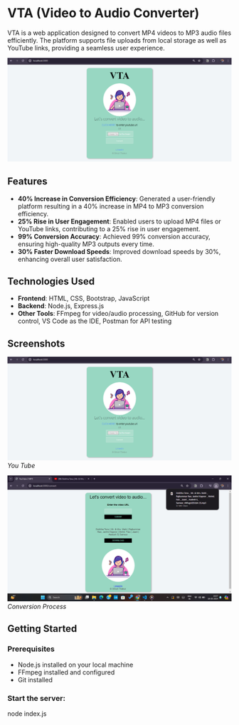 # VTA (Video to Audio Converter)

VTA is a web application designed to convert MP4 videos to MP3 audio files efficiently. The platform supports file uploads from local storage as well as YouTube links, providing a seamless user experience.

![VTA Demo](path/demo.png)

## Features

- **40% Increase in Conversion Efficiency**: Generated a user-friendly platform resulting in a 40% increase in MP4 to MP3 conversion efficiency.
- **25% Rise in User Engagement**: Enabled users to upload MP4 files or YouTube links, contributing to a 25% rise in user engagement.
- **99% Conversion Accuracy**: Achieved 99% conversion accuracy, ensuring high-quality MP3 outputs every time.
- **30% Faster Download Speeds**: Improved download speeds by 30%, enhancing overall user satisfaction.

## Technologies Used

- **Frontend**: HTML, CSS, Bootstrap, JavaScript
- **Backend**: Node.js, Express.js
- **Other Tools**: FFmpeg for video/audio processing, GitHub for version control, VS Code as the IDE, Postman for API testing

## Screenshots

![You Tube](path/demo.png)
*You Tube*

![Conversion Process](path/convert.png)
*Conversion Process*



## Getting Started

### Prerequisites

- Node.js installed on your local machine
- FFmpeg installed and configured
- Git installed

### Start the server:

node index.js
